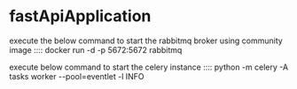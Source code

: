 # fastApiApplication

execute the below command to start the rabbitmq broker using community image ::::
docker run -d -p 5672:5672 rabbitmq

execute below command to start the celery instance ::::
python -m celery -A tasks worker --pool=eventlet -l INFO


